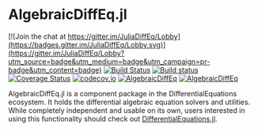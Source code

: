 # AlgebraicDiffEq.jl

[![Join the chat at https://gitter.im/JuliaDiffEq/Lobby](https://badges.gitter.im/JuliaDiffEq/Lobby.svg)](https://gitter.im/JuliaDiffEq/Lobby?utm_source=badge&utm_medium=badge&utm_campaign=pr-badge&utm_content=badge)
[![Build Status](https://travis-ci.org/JuliaDiffEq/AlgebraicDiffEq.jl.svg?branch=master)](https://travis-ci.org/JuliaDiffEq/AlgebraicDiffEq.jl)
[![Build status](https://ci.appveyor.com/api/projects/status/f7vaqo5daupdm9cj?svg=true)](https://ci.appveyor.com/project/ChrisRackauckas/algebraicdiffeq-jl)
[![Coverage Status](https://coveralls.io/repos/github/JuliaDiffEq/AlgebraicDiffEq.jl/badge.svg)](https://coveralls.io/github/JuliaDiffEq/AlgebraicDiffEq.jl)
[![codecov.io](http://codecov.io/github/ChrisRackauckas/AlgebraicDiffEq.jl/coverage.svg?branch=master)](http://codecov.io/github/ChrisRackauckas/AlgebraicDiffEq.jl?branch=master)
[![AlgebraicDiffEq](http://pkg.julialang.org/badges/AlgebraicDiffEq_0.5.svg)](http://pkg.julialang.org/?pkg=AlgebraicDiffEq)
[![AlgebraicDiffEq](http://pkg.julialang.org/badges/AlgebraicDiffEq_0.6.svg)](http://pkg.julialang.org/?pkg=AlgebraicDiffEq)

AlgebraicDiffEq.jl is a component package in the DifferentialEquations ecosystem. It holds the
differential algebraic equation solvers and utilities. While completely independent
and usable on its own, users interested in using this
functionality should check out [DifferentialEquations.jl](https://github.com/JuliaDiffEq/DifferentialEquations.jl).
